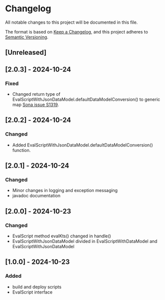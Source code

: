 # Changelog

All notable changes to this project will be documented in this file.

The format is based on [Keep a Changelog](https://keepachangelog.com/en/1.1.0/),
and this project adheres to [Semantic Versioning](https://semver.org/spec/v2.0.0.html).

## [Unreleased]

## [2.0.3] - 2024-10-24

### Fixed

- Changed return type of EvalScriptWithJsonDataModel.defaultDataModelConversion() to generic map [Sona issue S1319](https://sonarcloud.io/organizations/fugerit-org/rules?open=java%3AS1319&rule_key=java%3AS1319).

## [2.0.2] - 2024-10-24

### Changed

- Added EvalScriptWithJsonDataModel.defaultDataModelConversion() function.

## [2.0.1] - 2024-10-24

### Changed

- Minor changes in logging and exception messaging
- javadoc documentation

## [2.0.0] - 2024-10-23

### Changed

- EvalScript method evalKts() changed in handle()
- EvalScriptWithJsonDataModel divided in EvalScriptWithDataModel and EvalScriptWithJsonDataModel

## [1.0.0] - 2024-10-23

### Added

- build and deploy scripts
- EvalScript interface
